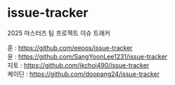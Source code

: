 # issue-tracker
2025 마스터즈 팀 프로젝트 이슈 트래커

훈 : https://github.com/eeoos/issue-tracker   
윤 : https://github.com/SangYoonLee1231/issue-tracker   
지토 : https://github.com/jkchoi490/issue-tracker   
케이딘 : https://github.com/doopang24/issue-tracker   
